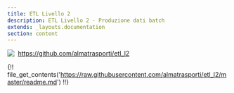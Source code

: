 ```yaml
---
title: ETL Livello 2
description: ETL Livello 2 - Produzione dati batch
extends: _layouts.documentation
section: content
---
```


<img style="float: left; margin:auto; margin-right: 8px;" src="/assets/img/GitHub-Mark-32px.png"><a href="https://github.com/almatrasporti/etl_l2" target="_blank">https://github.com/almatrasporti/etl_l2</a>

{!! file_get_contents('https://raw.githubusercontent.com/almatrasporti/etl_l2/master/readme.md') !!}